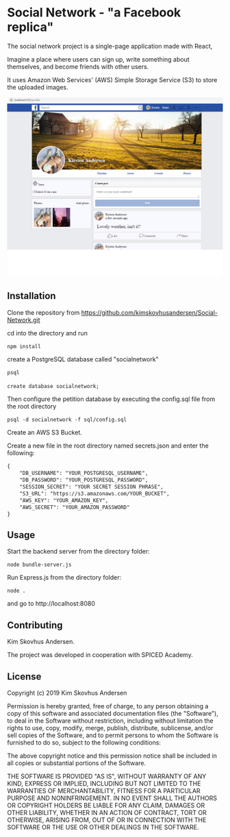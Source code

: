 # Social Network - "a Facebook replica"

The social network project is a single-page application made with React,

Imagine a place where users can sign up, write something about themselves, and become friends with other users.

It uses Amazon Web Services' (AWS) Simple Storage Service (S3) to store the uploaded images.

![Social network snapshot](snapshot.png)

## Installation

Clone the repository from https://github.com/kimskovhusandersen/Social-Network.git

cd into the directory and run

```
npm install

```

create a PostgreSQL database called "socialnetwork"

```
psql

create database socialnetwork;

```

Then configure the petition database by executing the config.sql file from the root directory

```
psql -d socialnetwork -f sql/config.sql
```

Create an AWS S3 Bucket.

Create a new file in the root directory named secrets.json and enter the following:

```
{
    "DB_USERNAME": "YOUR_POSTGRESQL_USERNAME",
    "DB_PASSWORD": "YOUR_POSTGRESQL_PASSWORD",
    "SESSION_SECRET": "YOUR SECRET SESSION PHRASE",
    "S3_URL": "https://s3.amazonaws.com/YOUR_BUCKET",
    "AWS_KEY": "YOUR_AMAZON_KEY",
    "AWS_SECRET": "YOUR_AMAZON_PASSWORD"
}

```

## Usage

Start the backend server from the directory folder:

```
node bundle-server.js
```

Run Express.js from the directory folder:

```
node .
```

and go to http://localhost:8080

## Contributing

Kim Skovhus Andersen.

The project was developed in cooperation with SPICED Academy.

## License

Copyright (c) 2019 Kim Skovhus Andersen

Permission is hereby granted, free of charge, to any person obtaining a copy
of this software and associated documentation files (the "Software"), to deal
in the Software without restriction, including without limitation the rights
to use, copy, modify, merge, publish, distribute, sublicense, and/or sell
copies of the Software, and to permit persons to whom the Software is
furnished to do so, subject to the following conditions:

The above copyright notice and this permission notice shall be included in all
copies or substantial portions of the Software.

THE SOFTWARE IS PROVIDED "AS IS", WITHOUT WARRANTY OF ANY KIND, EXPRESS OR
IMPLIED, INCLUDING BUT NOT LIMITED TO THE WARRANTIES OF MERCHANTABILITY,
FITNESS FOR A PARTICULAR PURPOSE AND NONINFRINGEMENT. IN NO EVENT SHALL THE
AUTHORS OR COPYRIGHT HOLDERS BE LIABLE FOR ANY CLAIM, DAMAGES OR OTHER
LIABILITY, WHETHER IN AN ACTION OF CONTRACT, TORT OR OTHERWISE, ARISING FROM,
OUT OF OR IN CONNECTION WITH THE SOFTWARE OR THE USE OR OTHER DEALINGS IN THE
SOFTWARE.
